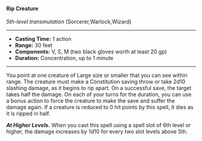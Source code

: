 #### Rip Creature
*5th-level transmutation* (Sorcerer,Warlock,Wizard)
___
- **Casting Time:** 1 action
- **Range:** 30 feet
- **Components:** V, S, M (two black gloves worth at least 20 gp)
- **Duration:** Concentration, up to 1 minute
---
You point at one creature of Large size or smaller
that you can see within range. The creature must
make a Constitution saving throw or take 2d10
slashing damage, as it begins to rip apart. On a
successful save, the target takes half the damage.
On each of your turns for the duration, you can use
a bonus action to force the creature to make the
save and suffer the damage again.
If a creature is reduced to 0 hit points by this
spell, it dies as it is ripped in half.

***At Higher Levels.*** When you cast this spell using
a spell slot of 6th level or higher, the damage
increases by 1d10 for every two slot levels above 5th.
